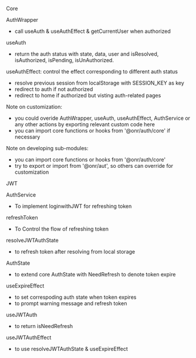 Core

AuthWrapper
   - call useAuth & useAuthEffect & getCurrentUser when authorized

useAuth
   - return the auth status with state, data, user and isResolved, isAuthorized, isPending, isUnAuthorized.

useAuthEffect: control the effect corresponding to different auth status
   - resolve previous session from localStorage with SESSION_KEY as key
   - redirect to auth if not authorized
   - redirect to home if authorized but visting auth-related pages

Note on customization:
   - you could overide AuthWrapper, useAuth, useAuthEffect, AuthService or any other actions by exporting relevant custom code here
   - you can import core functions or hooks from '@onr/auth/core' if necessary

Note on developing sub-modules:
   - you can import core functions or hooks from '@onr/auth/core'
   - try to export or import from '@onr/aut', so others can override for customization


JWT

AuthService
   - To implement loginwithJWT for refreshing token

refreshToken
   - To Control the flow of refreshing token

resolveJWTAuthState
   - to refresh token after resolving from local storage

AuthState
   - to extend core AuthState with NeedRefresh to denote token expire

useExpireEffect
   - to set correspoding auth state when token expires
   - to prompt warning message and refresh token

useJWTAuth
   - to return isNeedRefresh

useJWTAuthEffect
   - to use resolveJWTAuthState & useExpireEffect
